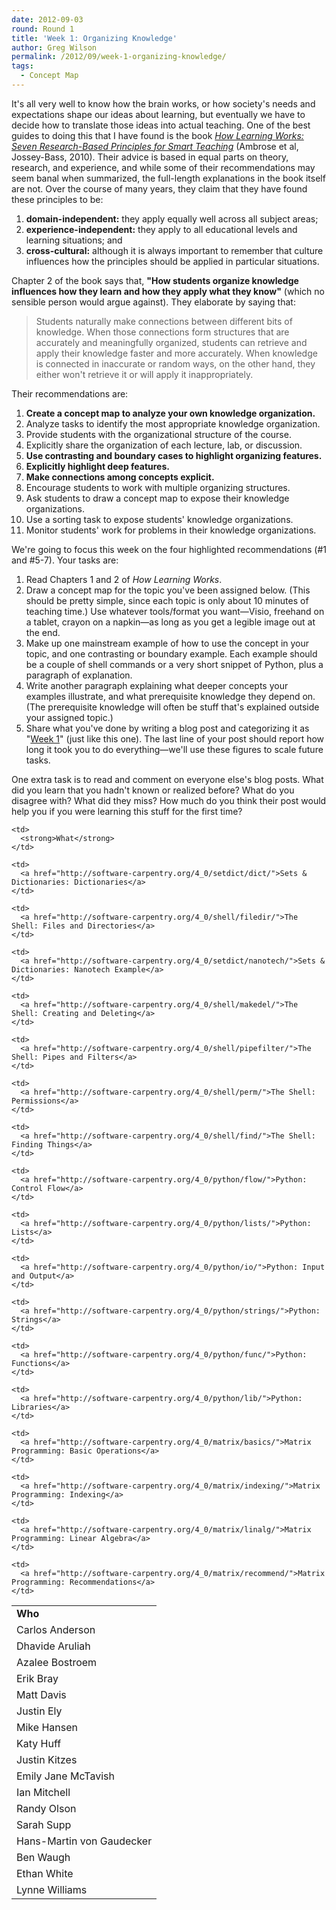 ```yaml
---
date: 2012-09-03
round: Round 1
title: 'Week 1: Organizing Knowledge'
author: Greg Wilson
permalink: /2012/09/week-1-organizing-knowledge/
tags:
  - Concept Map
---
```

It's all very well to know how the brain works, or how society's needs and expectations shape our ideas about learning, but eventually we have to decide how to translate those ideas into actual teaching. One of the best guides to doing this that I have found is the book [<cite>How Learning Works: Seven Research-Based Principles for Smart Teaching</cite>][1] (Ambrose et al, Jossey-Bass, 2010). Their advice is based in equal parts on theory, research, and experience, and while some of their recommendations may seem banal when summarized, the full-length explanations in the book itself are not. Over the course of many years, they claim that they have found these principles to be:

1.  **domain-independent:** they apply equally well across all subject areas;
2.  **experience-independent:** they apply to all educational levels and learning situations; and
3.  **cross-cultural:** although it is always important to remember that culture influences how the principles should be applied in particular situations.

Chapter 2 of the book says that, **"How students organize knowledge influences how they learn and how they apply what they know"** (which no sensible person would argue against). They elaborate by saying that:

> Students naturally make connections between different bits of knowledge. When those connections form structures that are accurately and meaningfully organized, students can retrieve and apply their knowledge faster and more accurately. When knowledge is connected in inaccurate or random ways, on the other hand, they either won't retrieve it or will apply it inappropriately.

Their recommendations are:

1.  **Create a concept map to analyze your own knowledge organization.**
2.  Analyze tasks to identify the most appropriate knowledge organization.
3.  Provide students with the organizational structure of the course.
4.  Explicitly share the organization of each lecture, lab, or discussion.
5.  **Use contrasting and boundary cases to highlight organizing features.**
6.  **Explicitly highlight deep features.**
7.  **Make connections among concepts explicit.**
8.  Encourage students to work with multiple organizing structures.
9.  Ask students to draw a concept map to expose their knowledge organizations.
10. Use a sorting task to expose students' knowledge organizations.
11. Monitor students' work for problems in their knowledge organizations.

We're going to focus this week on the four highlighted recommendations (#1 and #5-7). Your tasks are:

1.  Read Chapters 1 and 2 of <cite>How Learning Works</cite>.
2.  Draw a concept map for the topic you've been assigned below. (This should be pretty simple, since each topic is only about 10 minutes of teaching time.) Use whatever tools/format you want—Visio, freehand on a tablet, crayon on a napkin—as long as you get a legible image out at the end.
3.  Make up one mainstream example of how to use the concept in your topic, and one contrasting or boundary example. Each example should be a couple of shell commands or a very short snippet of Python, plus a paragraph of explanation.
4.  Write another paragraph explaining what deeper concepts your examples illustrate, and what prerequisite knowledge they depend on. (The prerequisite knowledge will often be stuff that's explained outside your assigned topic.)
5.  Share what you've done by writing a blog post and categorizing it as "[Week 1][2]" (just like this one). The last line of your post should report how long it took you to do everything—we'll use these figures to scale future tasks.

One extra task is to read and comment on everyone else's blog posts. What did you learn that you hadn't known or realized before? What do you disagree with? What did they miss? How much do you think their post would help you if you were learning this stuff for the first time?

<table>
  <tr>
    <td>
      <strong>Who</strong>
    </td>
    
    <td>
      <strong>What</strong>
    </td>
  </tr>
  
  <tr>
    <td>
      Carlos Anderson
    </td>
    
    <td>
      <a href="http://software-carpentry.org/4_0/setdict/dict/">Sets & Dictionaries: Dictionaries</a>
    </td>
  </tr>
  
  <tr>
    <td>
      Dhavide Aruliah
    </td>
    
    <td>
      <a href="http://software-carpentry.org/4_0/shell/filedir/">The Shell: Files and Directories</a>
    </td>
  </tr>
  
  <tr>
    <td>
      Azalee Bostroem
    </td>
    
    <td>
      <a href="http://software-carpentry.org/4_0/setdict/nanotech/">Sets & Dictionaries: Nanotech Example</a>
    </td>
  </tr>
  
  <tr>
    <td>
      Erik Bray
    </td>
    
    <td>
      <a href="http://software-carpentry.org/4_0/shell/makedel/">The Shell: Creating and Deleting</a>
    </td>
  </tr>
  
  <tr>
    <td>
      Matt Davis
    </td>
    
    <td>
      <a href="http://software-carpentry.org/4_0/shell/pipefilter/">The Shell: Pipes and Filters</a>
    </td>
  </tr>
  
  <tr>
    <td>
      Justin Ely
    </td>
    
    <td>
      <a href="http://software-carpentry.org/4_0/shell/perm/">The Shell: Permissions</a>
    </td>
  </tr>
  
  <tr>
    <td>
      Mike Hansen
    </td>
    
    <td>
      <a href="http://software-carpentry.org/4_0/shell/find/">The Shell: Finding Things</a>
    </td>
  </tr>
  
  <tr>
    <td>
      Katy Huff
    </td>
    
    <td>
      <a href="http://software-carpentry.org/4_0/python/flow/">Python: Control Flow</a>
    </td>
  </tr>
  
  <tr>
    <td>
      Justin Kitzes
    </td>
    
    <td>
      <a href="http://software-carpentry.org/4_0/python/lists/">Python: Lists</a>
    </td>
  </tr>
  
  <tr>
    <td>
      Emily Jane McTavish
    </td>
    
    <td>
      <a href="http://software-carpentry.org/4_0/python/io/">Python: Input and Output</a>
    </td>
  </tr>
  
  <tr>
    <td>
      Ian Mitchell
    </td>
    
    <td>
      <a href="http://software-carpentry.org/4_0/python/strings/">Python: Strings</a>
    </td>
  </tr>
  
  <tr>
    <td>
      Randy Olson
    </td>
    
    <td>
      <a href="http://software-carpentry.org/4_0/python/func/">Python: Functions</a>
    </td>
  </tr>
  
  <tr>
    <td>
      Sarah Supp
    </td>
    
    <td>
      <a href="http://software-carpentry.org/4_0/python/lib/">Python: Libraries</a>
    </td>
  </tr>
  
  <tr>
    <td>
      Hans-Martin von Gaudecker
    </td>
    
    <td>
      <a href="http://software-carpentry.org/4_0/matrix/basics/">Matrix Programming: Basic Operations</a>
    </td>
  </tr>
  
  <tr>
    <td>
      Ben Waugh
    </td>
    
    <td>
      <a href="http://software-carpentry.org/4_0/matrix/indexing/">Matrix Programming: Indexing</a>
    </td>
  </tr>
  
  <tr>
    <td>
      Ethan White
    </td>
    
    <td>
      <a href="http://software-carpentry.org/4_0/matrix/linalg/">Matrix Programming: Linear Algebra</a>
    </td>
  </tr>
  
  <tr>
    <td>
      Lynne Williams
    </td>
    
    <td>
      <a href="http://software-carpentry.org/4_0/matrix/recommend/">Matrix Programming: Recommendations</a>
    </td>
  </tr>
</table>

 [1]: http://www.amazon.com/How-Learning-Works-Research-Based-Jossey-Bass/dp/0470484101/
 [2]: /category/week-1/
